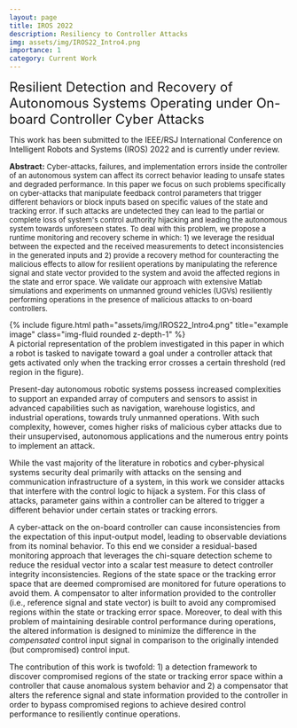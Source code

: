 ```yaml
---
layout: page
title: IROS 2022
description: Resiliency to Controller Attacks
img: assets/img/IROS22_Intro4.png
importance: 1
category: Current Work
---
```




<font size="+2.6">Resilient Detection and Recovery of Autonomous Systems Operating under On-board Controller Cyber Attacks</font>
<br/>

This work has been submitted to the IEEE/RSJ International Conference on Intelligent Robots and Systems (IROS) 2022 and is currently under review.

<p style="font-size:13px"><span style="font-size:14px"><b>Abstract:</b></span> Cyber-attacks, failures, and implementation errors inside the controller of an autonomous system can affect its correct behavior leading to unsafe states and degraded performance. In this paper we focus on such problems specifically on cyber-attacks that manipulate feedback control parameters that trigger different behaviors or block inputs based on specific values of the state and tracking error. If such attacks are undetected they can lead to the partial or complete loss of system's control authority hijacking and leading the autonomous system towards unforeseen states. To deal with this problem, we propose a runtime monitoring and recovery scheme in which: 1) we leverage the residual between the expected and the received measurements to detect inconsistencies in the generated inputs and 2) provide a recovery method for counteracting the malicious effects to allow for resilient operations by manipulating the reference signal and state vector provided to the system and avoid the affected regions in the state and error space. We validate our approach with extensive Matlab simulations and experiments on unmanned ground vehicles (UGVs) resiliently performing operations in the presence of malicious attacks to on-board controllers.</p>

<div class="row row-cols-1 justify-content-center">
    <div class="col-7">
        {% include figure.html path="assets/img/IROS22_Intro4.png" title="example image" class="img-fluid rounded z-depth-1" %}
    </div>
</div>
<div class="caption">
    A pictorial representation of the problem investigated in this paper in which a robot is tasked to navigate toward a goal under a controller attack that gets activated only when the tracking error crosses a certain threshold (red region in the figure).
</div>



Present-day autonomous robotic systems possess increased complexities to support an expanded array of computers and sensors to assist in advanced capabilities such as navigation, warehouse logistics, and industrial operations, towards truly unmanned operations. With such complexity, however, comes higher risks of malicious cyber attacks due to their unsupervised, autonomous applications and the numerous entry points to implement an attack. 

While the vast majority of the literature in robotics and cyber-physical systems security deal primarily with attacks on the sensing and communication infrastructure of a system, in this work we consider attacks that interfere with the control logic to hijack a system. For this class of attacks, parameter gains within a controller can be altered to trigger a different behavior under certain states or tracking errors. 

A cyber-attack on the on-board controller can cause inconsistencies from the expectation of this input-output model, leading to observable deviations from its nominal behavior. To this end we consider a residual-based monitoring approach that leverages the chi-square detection scheme to reduce the residual vector into a scalar test measure to detect controller integrity inconsistencies. Regions of the state space or the tracking error space that are deemed compromised are monitored for future operations to avoid them. A compensator to alter information provided to the controller (i.e., reference signal and state vector) is built to avoid any compromised regions within the state or tracking error space. Moreover, to deal with this problem of maintaining desirable control performance during operations, the altered information is designed to minimize the difference in the <i>compensated</i> control input signal in comparison to the originally intended (but compromised) control input.

The contribution of this work is twofold: 1) a detection framework to discover compromised regions of the state or tracking error space within a controller that cause anomalous system behavior and 2) a compensator that alters the reference signal and state information provided to the controller in order to bypass compromised regions to achieve desired control performance to resiliently continue operations.
